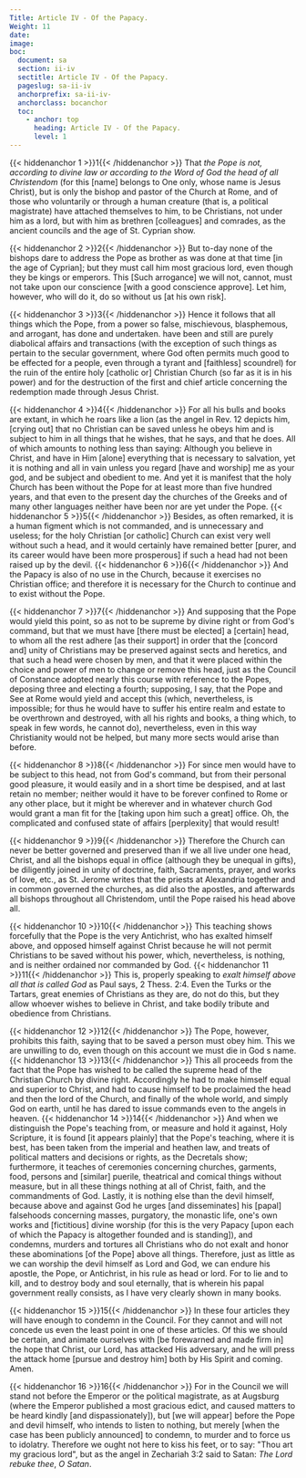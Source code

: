 ```yaml
---
Title: Article IV - Of the Papacy.
Weight: 11
date: 
image: 
boc:
  document: sa
  section: ii-iv
  sectitle: Article IV - Of the Papacy.
  pageslug: sa-ii-iv
  anchorprefix: sa-ii-iv-
  anchorclass: bocanchor
  toc:
    - anchor: top
      heading: Article IV - Of the Papacy.
      level: 1
---
```


{{< hiddenanchor 1 >}}1{{< /hiddenanchor >}} That
_the Pope is not, according to divine law or according to the Word
of God the head of all Christendom_ (for this [name] belongs
to One only, whose name is Jesus Christ), but is only the bishop
and pastor of the Church at Rome, and of those who voluntarily
or through a human creature (that is, a political magistrate)
have attached themselves to him, to be Christians, not under
him as a lord, but with him as brethren [colleagues] and comrades,
as the ancient councils and the age of St. Cyprian show.

{{< hiddenanchor 2 >}}2{{< /hiddenanchor >}} But to-day
none of the bishops dare to address the Pope as brother as was
done at that time [in the age of Cyprian]; but they must call
him most gracious lord, even though they be kings or emperors.
This [Such arrogance] we will not, cannot, must not take upon
our conscience [with a good conscience approve]. Let him, however,
who will do it, do so without us [at his own risk].

{{< hiddenanchor 3 >}}3{{< /hiddenanchor >}} Hence it
follows that all things which the Pope, from a power so false,
mischievous, blasphemous, and arrogant, has done and undertaken.
have been and still are purely diabolical affairs and transactions
(with the exception of such things as pertain to the secular
government, where God often permits much good to be effected
for a people, even through a tyrant and [faithless] scoundrel)
for the ruin of the entire holy [catholic or] Christian Church
(so far as it is in his power) and for the destruction of the
first and chief article concerning the redemption made through
Jesus Christ.

{{< hiddenanchor 4 >}}4{{< /hiddenanchor >}} For all
his bulls and books are extant, in which he roars like a lion
(as the angel in Rev. 12 depicts him, [crying out] that no Christian
can be saved unless he obeys him and is subject to him in all
things that he wishes, that he says, and that he does. All of
which amounts to nothing less than saying: Although you believe
in Christ, and have in Him [alone] everything that is necessary
to salvation, yet it is nothing and all in vain unless you regard
[have and worship] me as your god, and be subject and obedient
to me. And yet it is manifest that the holy Church has been
without the Pope for at least more than five hundred years,
and that even to the present day the churches of the Greeks
and of many other languages neither have been nor are yet under
the Pope. {{< hiddenanchor 5 >}}5{{< /hiddenanchor >}} Besides, as often remarked, it is a human
figment which is not commanded, and is unnecessary and useless;
for the holy Christian [or catholic] Church can exist very well
without such a head, and it would certainly have remained better
[purer, and its career would have been more prosperous] if such
a head had not been raised up by the devil. {{< hiddenanchor 6 >}}6{{< /hiddenanchor >}} And the
Papacy is also of no use in the Church, because it exercises
no Christian office; and therefore it is necessary for the Church
to continue and to exist without the Pope.

{{< hiddenanchor 7 >}}7{{< /hiddenanchor >}} And supposing
that the Pope would yield this point, so as not to be supreme
by divine right or from God's command, but that we must have
[there must be elected] a [certain] head, to whom all the rest
adhere [as their support] in order that the [concord and] unity
of Christians may be preserved against sects and heretics, and
that such a head were chosen by men, and that it were placed
within the choice and power of men to change or remove this
head, just as the Council of Constance adopted nearly this course
with reference to the Popes, deposing three and electing a fourth;
supposing, I say, that the Pope and See at Rome would yield
and accept this (which, nevertheless, is impossible; for thus
he would have to suffer his entire realm and estate to be overthrown
and destroyed, with all his rights and books, a thing which,
to speak in few words, he cannot do), nevertheless, even in
this way Christianity would not be helped, but many more sects
would arise than before.

{{< hiddenanchor 8 >}}8{{< /hiddenanchor >}} For since
men would have to be subject to this head, not from God's command,
but from their personal good pleasure, it would easily and in
a short time be despised, and at last retain no member; neither
would it have to be forever confined to Rome or any other place,
but it might be wherever and in whatever church God would grant
a man fit for the [taking upon him such a great] office. Oh,
the complicated and confused state of affairs [perplexity] that
would result!

{{< hiddenanchor 9 >}}9{{< /hiddenanchor >}} Therefore
the Church can never be better governed and preserved than if
we all live under one head, Christ, and all the bishops equal
in office (although they be unequal in gifts), be diligently
joined in unity of doctrine, faith, Sacraments, prayer, and
works of love, etc., as St. Jerome writes that the priests at
Alexandria together and in common governed the churches, as
did also the apostles, and afterwards all bishops throughout
all Christendom, until the Pope raised his head above all.

{{< hiddenanchor 10 >}}10{{< /hiddenanchor >}} This teaching
shows forcefully that the Pope is the very Antichrist, who has
exalted himself above, and opposed himself against Christ because
he will not permit Christians to be saved without his power,
which, nevertheless, is nothing, and is neither ordained nor
commanded by God. {{< hiddenanchor 11 >}}11{{< /hiddenanchor >}} This is, properly speaking to _exalt
himself above all that is called God_ as Paul says, 2 Thess.
2:4. Even the Turks or the Tartars, great enemies of Christians
as they are, do not do this, but they allow whoever wishes to
believe in Christ, and take bodily tribute and obedience from
Christians.

{{< hiddenanchor 12 >}}12{{< /hiddenanchor >}} The Pope,
however, prohibits this faith, saying that to be saved a person
must obey him. This we are unwilling to do, even though on this
account we must die in God s name. {{< hiddenanchor 13 >}}13{{< /hiddenanchor >}} This all proceeds
from the fact that the Pope has wished to be called the supreme
head of the Christian Church by divine right. Accordingly he
had to make himself equal and superior to Christ, and had to
cause himself to be proclaimed the head and then the lord of
the Church, and finally of the whole world, and simply God on
earth, until he has dared to issue commands even to the angels
in heaven. {{< hiddenanchor 14 >}}14{{< /hiddenanchor >}} And when we distinguish the Pope's teaching
from, or measure and hold it against, Holy Scripture, it is
found [it appears plainly] that the Pope's teaching, where it
is best, has been taken from the imperial and heathen law, and
treats of political matters and decisions or rights, as the
Decretals show; furthermore, it teaches of ceremonies concerning
churches, garments, food, persons and [similar] puerile, theatrical
and comical things without measure, but in all these things
nothing at all of Christ, faith, and the commandments of God.
Lastly, it is nothing else than the devil himself, because above
and against God he urges [and disseminates] his [papal] falsehoods
concerning masses, purgatory, the monastic life, one's own works
and [fictitious] divine worship (for this is the very Papacy
[upon each of which the Papacy is altogether founded and is
standing]), and condemns, murders and tortures all Christians
who do not exalt and honor these abominations [of the Pope]
above all things. Therefore, just as little as we can worship
the devil himself as Lord and God, we can endure his apostle,
the Pope, or Antichrist, in his rule as head or lord. For to
lie and to kill, and to destroy body and soul eternally, that
is wherein his papal government really consists, as I have very
clearly shown in many books.

{{< hiddenanchor 15 >}}15{{< /hiddenanchor >}} In these
four articles they will have enough to condemn in the Council.
For they cannot and will not concede us even the least point
in one of these articles. Of this we should be certain, and
animate ourselves with [be forewarned and made firm in] the
hope that Christ, our Lord, has attacked His adversary, and
he will press the attack home [pursue and destroy him] both
by His Spirit and coming. Amen.

{{< hiddenanchor 16 >}}16{{< /hiddenanchor >}} For in
the Council we will stand not before the Emperor or the political
magistrate, as at Augsburg (where the Emperor published a most
gracious edict, and caused matters to be heard kindly [and dispassionately]),
but [we will appear] before the Pope and devil himself, who
intends to listen to nothing, but merely [when the case has
been publicly announced] to condemn, to murder and to force
us to idolatry. Therefore we ought not here to kiss his feet,
or to say: "Thou art my gracious lord", but as the angel in Zechariah
3:2 said to Satan: _The Lord rebuke thee_, _O Satan_.

